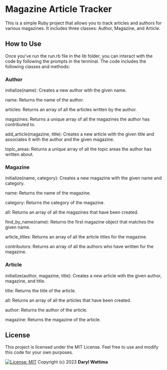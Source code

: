 # Magazine Article Tracker
This is a simple Ruby project that allows you to track articles and authors for various magazines. It includes three classes: Author, Magazine, and Article.


## How to Use
Once you've run the run.rb file in the lib folder, you can interact with the code by following the prompts in the terminal. The code includes the following classes and methods:

### Author
initialize(name): Creates a new author with the given name.

name: Returns the name of the author.

articles: Returns an array of all the articles written by the author.

magazines: Returns a unique array of all the magazines the author has contributed to.

add_article(magazine, title): Creates a new article with the given title and associates it with the author and the given magazine.

topic_areas: Returns a unique array of all the topic areas the author has written about.

### Magazine
initialize(name, category): Creates a new magazine with the given name and category.

name: Returns the name of the magazine.

category: Returns the category of the magazine.

all: Returns an array of all the magazines that have been created.

find_by_name(name): Returns the first magazine object that matches the given name.

article_titles: Returns an array of all the article titles for the magazine.

contributors: Returns an array of all the authors who have written for the magazine.

### Article
initialize(author, magazine, title): Creates a new article with the given author, magazine, and title.

title: Returns the title of the article.

all: Returns an array of all the articles that have been created.

author: Returns the author of the article.

magazine: Returns the magazine of the article.


## License
This project is licensed under the MIT License. Feel free to use and modify this code for your own purposes.

[![License: MIT](https://img.shields.io/badge/License-MIT-yellow.svg)](https://opensource.org/licenses/MIT)
Copyright (c) 2023 **Daryl Wattima**









